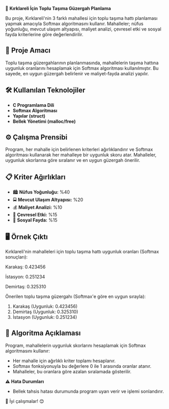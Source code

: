 🚌 **Kırklareli İçin Toplu Taşıma Güzergah Planlama**

Bu proje, Kırklareli'nin 3 farklı mahallesi için toplu taşıma hattı planlaması yapmak amacıyla Softmax algoritmasını kullanır. Mahalleler; nüfus yoğunluğu, mevcut ulaşım altyapısı, maliyet analizi, çevresel etki ve sosyal fayda kriterlerine göre değerlendirilir.


## 🧠 **Proje Amacı**

Toplu taşıma güzergahlarının planlanmasında, mahallelerin taşıma hattına uygunluk oranlarını hesaplamak için Softmax algoritması kullanılmıştır. Bu sayede, en uygun güzergah belirlenir ve maliyet-fayda analizi yapılır.

## 🛠️ **Kullanılan Teknolojiler**

- **C Programlama Dili**
- **Softmax Algoritması**
- **Yapılar (struct)**
- **Bellek Yönetimi (malloc/free)**

## ⚙️ **Çalışma Prensibi**

Program, her mahalle için belirlenen kriterleri ağırlıklandırır ve Softmax algoritması kullanarak her mahalleye bir uygunluk skoru atar. Mahalleler, uygunluk skorlarına göre sıralanır ve en uygun güzergah önerilir.

## 📋 **Kriter Ağırlıkları**

- 🏙️ **Nüfus Yoğunluğu:** %40
- 🚍 **Mevcut Ulaşım Altyapısı:** %20
- 💰 **Maliyet Analizi:** %10
- 🌿 **Çevresel Etki:** %15
- 🤝 **Sosyal Fayda:** %15


## 🖥️ **Örnek Çıktı**

Kırklareli'nin mahalleleri için toplu taşıma hattı uygunluk oranları (Softmax sonuçları):

Karakaş: 0.423456

İstasyon: 0.251234

Demirtaş: 0.325310



Önerilen toplu taşıma güzergahı (Softmax'e göre en uygun sırayla):
1. Karakaş (Uygunluk: 0.423456)
2. Demirtaş (Uygunluk: 0.325310)
3. İstasyon (Uygunluk: 0.251234)


## 📖 **Algoritma Açıklaması**

Program, mahallelerin uygunluk skorlarını hesaplamak için Softmax algoritmasını kullanır:

- Her mahalle için ağırlıklı kriter toplamı hesaplanır.
- Softmax fonksiyonuyla bu değerlere 0 ile 1 arasında oranlar atanır.
- Mahalleler, bu oranlara göre azalan sıralamada gösterilir.



 ⚠️ **Hata Durumları**

- Bellek tahsis hatası durumunda program uyarı verir ve işlemi sonlandırır.


🚀 İyi çalışmalar! 😊

